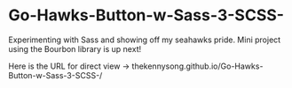 Go-Hawks-Button-w-Sass-3-SCSS-
==============================

Experimenting with Sass and showing off my seahawks pride. Mini project using the Bourbon library is up next!

Here is the URL for direct view -> thekennysong.github.io/Go-Hawks-Button-w-Sass-3-SCSS-/
